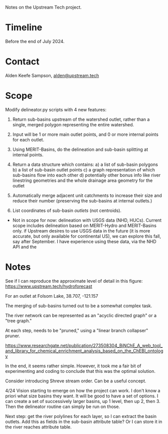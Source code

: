Notes on the Upstream Tech project.

# Timeline

Before the end of July 2024. 

# Contact

Alden Keefe Sampson, alden@upstream.tech


# Scope

Modify delineator.py scripts with 4 new features:

1. Return sub-basins upstream of the watershed outlet, rather than a single, merged polygon 
representing the entire watershed. 

2. Input will be 1 or more main outlet points, and 0 or more internal points for each outlet. 

3. Using MERIT-Basins, do the delineation and sub-basin splitting at internal points. 

4. Return a data structure which contains: 
   a) a list of sub-basin polygons 
   b) a list of sub-basin outlet points 
   c) a graph representation of which sub-basins flow into each other
   d) potentially other bonus info like river linestring geometries and the whole drainage 
   area geometry for the outlet

5. Automatically merge adjacent unit catchments to increase their size and reduce their
 number (preserving the sub-basins at internal outlets.)

6. List coordinates of sub-basin *outlets* (not centroids). 

* Not in scope for now: delineation with USGS data (NHD, HUCs). Current scope includes delineation based on MERIT-Hydro and MERIT-Basins only. 
  if Upstream desires to use USGS data in the future (it is more accurate, but only available for continental US), we can explore this fall, 
  say after September. I have experience using these data, via the NHD API and the 


# Notes

See if I can reproduce the approximate level of detail in this figure: 
https://www.upstream.tech/hydroforecast

For an outlet at Folsom Lake,  38.707, -121.157

The merging of sub-basins turned out to be a somewhat complex task. 

The river network can be represented as an "acyclic directed graph" or a "tree graph."

At each step, needs to be "pruned," using a "linear branch collapser" pruner.

https://www.researchgate.net/publication/273508304_BiNChE_A_web_tool_and_library_for_chemical_enrichment_analysis_based_on_the_ChEBI_ontology

In the end, it seems rather simple. However, it took me a fair bit of experimenting and coding to 
conclude that this was the optimal solution. 

Consider introducing Shreve stream order. Can be a useful concept. 

4/24 Vision starting to emerge on how the project can work. I don't know a priori what size basins they want. It will be good to 
have a set of options. I can create a set of successively larger basins, up 1 level, then up 2, then 3. Then the delineator routine can simply be run on those.

Next step: get the river polylines for each layer, so I can extract the basin outlets. Add this as fields in the sub-basin attribute table? 
Or I can store it in the river reaches attribute table. 


 
